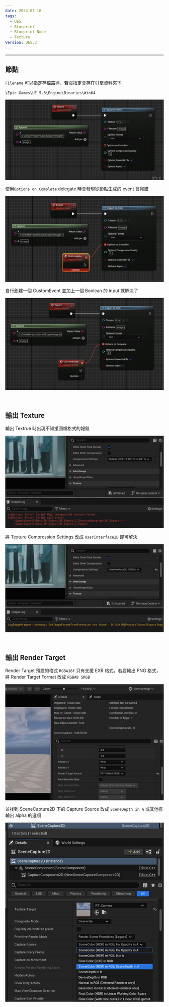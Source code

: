 ```yaml
---
date: 2024-07-16
tags:
  - UE5
  - Blueprint
  - Blueprint-Node
  - Texture
Version: UE5.3
---
```

---
## 節點
`Filename` 可以指定存檔路徑，若沒指定會存在引擎資料夾下
```
\Epic Games\UE_5.3\Engine\Binaries\Win64
```

![screenshot 2024-07-20 at 2.15.10 PM](https://raw.githubusercontent.com/agin0634/DuriShen_DevNote/main/_Archives/Images/screenshot%202024-07-20%20at%202.15.10%20PM.jpg)

使用`Options on Complete` delegate 時會發現從節點生成的 event 會報錯

![screenshot 2024-07-20 at 2.16.01 PM](https://raw.githubusercontent.com/agin0634/DuriShen_DevNote/main/_Archives/Images/screenshot%202024-07-20%20at%202.16.01%20PM.jpg)

自行創建一個 CustomEvent 並加上一個 Boolean 的 input 就解決了

![screenshot 2024-07-20 at 2.16.46 PM](https://raw.githubusercontent.com/agin0634/DuriShen_DevNote/main/_Archives/Images/screenshot%202024-07-20%20at%202.16.46%20PM.jpg)

<br>

## 輸出 Texture
輸出 Textrue 時出現不知援圖檔格式的報錯

![screenshot 2024-07-20 at 2.17.33 PM](https://raw.githubusercontent.com/agin0634/DuriShen_DevNote/main/_Archives/Images/screenshot%202024-07-20%20at%202.17.33%20PM.jpg)

將 Texture Compression Settings 改成 `UserInterface2D` 即可解決

![screenshot 2024-07-20 at 2.18.05 PM](https://raw.githubusercontent.com/agin0634/DuriShen_DevNote/main/_Archives/Images/screenshot%202024-07-20%20at%202.18.05%20PM.jpg)

<br>

## 輸出 Render Target
Render Target 預設的格式 `RGBA16f` 只有支援 EXR 格式，若要輸出 PNG 格式，將 Render Target Format 改成 `RGBA8 SRGB`

![screenshot 2024-07-20 at 2.18.50 PM](https://raw.githubusercontent.com/agin0634/DuriShen_DevNote/main/_Archives/Images/screenshot%202024-07-20%20at%202.18.50%20PM.jpg)

並找到 SceneCapture2D 下的 Capture Source 改成 `SceneDepth in A` 或其他有輸出 alpha 的選項

![screenshot 2024-07-20 at 2.19.57 PM](https://raw.githubusercontent.com/agin0634/DuriShen_DevNote/main/_Archives/Images/screenshot%202024-07-20%20at%202.19.57%20PM.jpg)